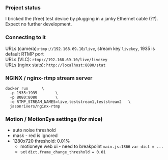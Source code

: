 ### Project status
I bricked the (free) test device by plugging in a janky Ethernet cable (??). Expect no further development.

### Connecting to it
URLs (camera):`rtmp://192.168.69.10/live`, stream key `livekey`, 1935 is default RTMP port  
URLs (VLC): `rtmp://192.168.69.10/live/livekey`     
URLs (nginx stats): `http://localhost:8080/stat`     

### NGINX / nginx-rtmp stream server

```
docker run      \
  -p 1935:1935        \
  -p 8080:8080        \
  -e RTMP_STREAM_NAMES=live,teststream1,teststream2   \
  jasonrivers/nginx-rtmp
```

### Motion / MotionEye settings (for **mice**)
- auto noise threshold
- mask - red is ignored
- 1280x720 threshold: 0.01%
  - motioneye web ui - need to breakpoint `main.js:1866` `var dict = ...`
  - set `dict.frame_change_threshold = 0.01`
